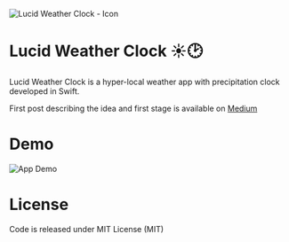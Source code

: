 ![Lucid Weather Clock - Icon](https://raw.githubusercontent.com/wrutkowski/Lucid-Weather-Clock/master/Assets/LWC-icon-rounded.png)

# Lucid Weather Clock ☀️🕑

Lucid Weather Clock is a hyper-local weather app with precipitation clock developed in Swift.

First post describing the idea and first stage is available on [Medium](https://medium.com/@wrutkowski/lucid-weather-clock-954f6ce8bd0e)

# Demo

![App Demo](http://i.giphy.com/mcmrs3ArwawE0.gif)

# License

Code is released under MIT License (MIT)
